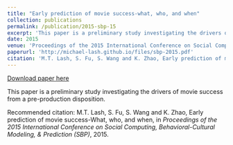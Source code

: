 ```yaml
---
title: "Early prediction of movie success-what, who, and when"
collection: publications
permalink: /publication/2015-sbp-15
excerpt: 'This paper is a preliminary study investigating the drivers of movie success from a pre-production disposition.'
date: 2015
venue: 'Proceedings of the 2015 International Conference on Social Computing, Behavioral-Cultural Modeling, &amp; Prediction (SBP)'
paperurl: 'http://michael-lash.github.io/files/sbp-2015.pdf'
citation: 'M.T. Lash, S. Fu, S. Wang and K. Zhao, Early prediction of movie success-What, who, and when, in <i>Proceedings of the 2015 International Conference on Social Computing, Behavioral-Cultural Modeling, &amp; Prediction (SBP)</i>, 2015.'
---
```


<a href='http://michael-lash.github.io/files/sbp-2015.pdf'>Download paper here</a>

This paper is a preliminary study investigating the drivers of movie success from a pre-production disposition.

Recommended citation: M.T. Lash, S. Fu, S. Wang and K. Zhao, Early prediction of movie success-What, who, and when, in <i>Proceedings of the 2015 International Conference on Social Computing, Behavioral-Cultural Modeling, & Prediction (SBP)</i>, 2015.